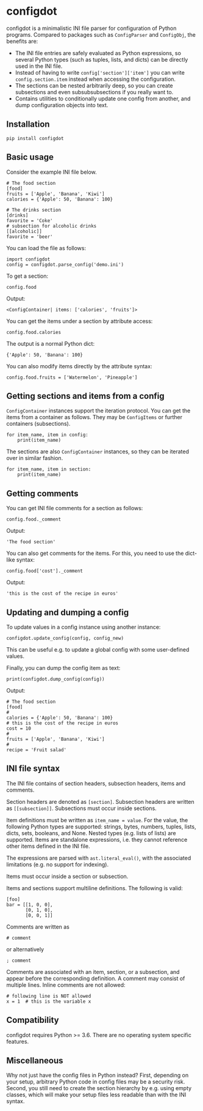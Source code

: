 # configdot

configdot is a minimalistic INI file parser for configuration of Python programs. Compared to packages such as `ConfigParser` and `ConfigObj`, the benefits are:

* The INI file entries are safely evaluated as Python expressions, so several Python types (such as tuples, lists, and dicts) can be directly used in the INI file.
* Instead of having to write `config['section']['item']` you can write `config.section.item` instead when accessing the configuration.
* The sections can be nested arbitrarily deep, so you can create subsections and even subsubsubsections if you really want to.
* Contains utilities to conditionally update one config from another, and dump configuration objects into text.



## Installation

    pip install configdot

## Basic usage
Consider the example INI file below.

```
# The food section
[food]
fruits = ['Apple', 'Banana', 'Kiwi']
calories = {'Apple': 50, 'Banana': 100}

# The drinks section
[drinks]
favorite = 'Coke'
# subsection for alcoholic drinks
[[alcoholic]]
favorite = 'beer'
```

You can load the file as follows:

    import configdot
    config = configdot.parse_config('demo.ini')

To get a section:

    config.food

Output:

    <ConfigContainer| items: ['calories', 'fruits']>

You can get the items under a section by attribute access:

    config.food.calories

The output is a normal Python dict:

    {'Apple': 50, 'Banana': 100}

You can also modify items directly by the attribute syntax:

    config.food.fruits = ['Watermelon', 'Pineapple']

## Getting sections and items from a config

`ConfigContainer` instances support the iteration protocol. You can get the items from a container as follows. They may be `ConfigItems` or further containers (subsections).

    for item_name, item in config:
        print(item_name)

The sections are also `ConfigContainer` instances, so they can be iterated over in similar fashion.

    for item_name, item in section:
        print(item_name)

## Getting comments

You can get INI file comments for a section as follows:

    config.food._comment

Output:

    'The food section'

You can also get comments for the items. For this, you need to use the dict-like syntax:

    config.food['cost']._comment

Output:
    
    'this is the cost of the recipe in euros'
    
## Updating and dumping a config

To update values in a config instance using another instance:

    configdot.update_config(config, config_new)

This can be useful e.g. to update a global config with some user-defined values.
  
Finally, you can dump the config item as text:

    print(configdot.dump_config(config))

Output:

    # The food section
    [food]
    # 
    calories = {'Apple': 50, 'Banana': 100}
    # this is the cost of the recipe in euros
    cost = 10
    # 
    fruits = ['Apple', 'Banana', 'Kiwi']
    # 
    recipe = 'Fruit salad'

## INI file syntax

The INI file contains of section headers, subsection headers, items and comments.

Section headers are denoted as `[section]`. Subsection headers are written as `[[subsection]]`. Subsections must occur inside sections.

Item definitions must be written as `item_name = value`. For the value, the following Python types are supported: strings, bytes, numbers, tuples, lists, dicts, sets, booleans, and None. Nested types (e.g. lists of lists) are supported. Items are standalone expressions, i.e. they cannot reference other items defined in the INI file.

The expressions are parsed with `ast.literal_eval()`, with the associated limitations (e.g. no support for indexing). 

Items must occur inside a section or subsection.

Items and sections support multiline definitions. The following is valid:

    [foo]
    bar = [[1, 0, 0],
           [0, 1, 0],
           [0, 0, 1]]

Comments are written as 

    # comment
    
or alternatively

    ; comment
    
Comments are associated with an item, section, or a subsection, and appear before the corresponding definition. A comment may consist of multiple lines. Inline comments are not allowed:

    # following line is NOT allowed
    x = 1  # this is the variable x


## Compatibility

configdot requires Python >= 3.6. There are no operating system specific features.

## Miscellaneous

Why not just have the config files in Python instead? First, depending on your setup, arbitrary Python code in config files may be a security risk. Second, you still need to create the section hierarchy by e.g. using empty classes, which will make your setup files less readable than with the INI syntax.

